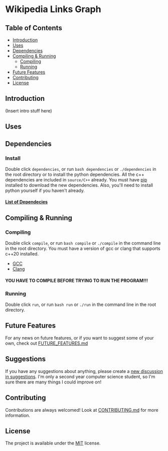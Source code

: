 # Wikipedia Links Graph

## Table of Contents

- [Introduction](#introduction)
- [Uses](#uses)
- [Dependencies](#dependencies)
- [Compiling & Running](#compiling--running)
  - [Compiling](#compiling)
  - [Running](#running)
- [Future Features](#future-features)
- [Contributing](#contributing)
- [License](#license)

## Introduction

(Insert intro stuff here)

## Uses

## Dependencies

### Install

Double click `dependencies`, or run `bash dependencies` or `./dependencies` in the root directory or to install the python dependencies. All the c++ dependencies are included in `source/C++` already. You must have [pip](https://pip.pypa.io/en/stable/installation/) installed to download the new dependencies. Also, you'll need to install python yourself if you haven't already.

#### [List of Dependecies](DEPENDENCIES.md)

## Compiling & Running

### Compiling

Double click `compile`, or run `bash compile` or `./compile` in the command line in the root directory. You must have a version of gcc or clang that supports c++20 installed.

- [GCC](https://gcc.gnu.org/)
- [Clang](https://clang.llvm.org/)

#### YOU HAVE TO COMPILE BEFORE TRYING TO RUN THE PROGRAM!!!

### Running

Double click `run`, or run `bash run` or `./run` in the command line in the root directory.

## Future Features

For any news on future features, or if you want to suggest some of your own, check out [FUTURE_FEATURES.md](FUTURE_FEATURES.md)

## Suggestions

If you have any suggestions about anything, please create a [new discussion in suggestions](https://github.com/Huckdirks/Wikipedia_Graph/discussions/new?category=suggestions). I'm only a second year computer science student, so I'm sure there are many things I could improve on!

## Contributing

Contributions are always welcomed! Look at [CONTRIBUTING.md](CONTRIBUTING.md) for more information.

## License

The project is available under the [MIT](https://opensource.org/licenses/MIT) license.
